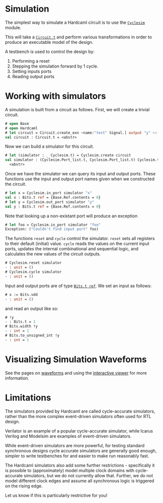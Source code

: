 # Simulation

<!--
```ocaml
# Hardcaml.Caller_id.set_mode Disabled
- : unit = ()
```
-->

The simplest way to simulate a Hardcaml circuit is to use the
[`Cyclesim`](https://ocaml.org/p/hardcaml/latest/doc/Hardcaml/Cyclesim/index.html)
module.

This will take a [`Circuit.t`](https://ocaml.org/p/hardcaml/latest/doc/Hardcaml/Circuit/index.html)
and perform various transformations in
order to produce an executable model of the design.

A testbench is used to control the design by:

1. Performing a reset
2. Stepping the simulation forward by 1 cycle.
3. Setting inputs ports
4. Reading output ports

# Working with simulators

A simulation is built from a circuit as follows. First, we will create
a trivial circuit.

```ocaml
# open Base
# open Hardcaml
# let circuit = Circuit.create_exn ~name:"test" Signal.[ output "y" ~:(input "x" 1)]
val circuit : Circuit.t = <abstr>
```

Now we can build a simulator for this circuit.

```ocaml
# let (simulator : _ Cyclesim.t) = Cyclesim.create circuit
val simulator : (Cyclesim.Port_list.t, Cyclesim.Port_list.t) Cyclesim.t =
  <abstr>
```

Once we have the simulator we can query its input and output ports.
These functions use the input and output port names given when we
constructed the circuit.

```ocaml
# let x = Cyclesim.in_port simulator "x"
val x : Bits.t ref = {Base.Ref.contents = 0}
# let y = Cyclesim.out_port simulator "y"
val y : Bits.t ref = {Base.Ref.contents = 0}
```

Note that looking up a non-existant port will produce an exception

```ocaml
# let foo = Cyclesim.in_port simulator "foo"
Exception: ("Couldn't find input port" foo)
```

The functions `reset` and `cycle` control the simulator. `reset` sets
all registers to their default (initial) value. `cycle` reads the
values on the current input ports, updates the internal combinational
and sequential logic, and calculates the new values of the circuit
outputs.

```ocaml
# Cyclesim.reset simulator
- : unit = ()
# Cyclesim.cycle simulator
- : unit = ()
```

Input and output ports are of type
[`Bits.t ref`](https://ocaml.org/p/hardcaml/latest/doc/Hardcaml/Bits/index.html).
We set an input as follows:

```ocaml
# x := Bits.vdd
- : unit = ()
```

and read an output like so:

```ocaml
# !y
- : Bits.t = 1
# Bits.width !y
- : int = 1
# Bits.to_unsigned_int !y
- : int = 1
```

# Visualizing Simulation Waveforms

See the pages on [waveforms](waveforms.md) and using the
[interactive viewer](waveterm_interactive_viewer.md) for more information.


# Limitations

The simulators provided by Hardcaml are called cycle-accurate
simulators, rather than the more complex event-driven simulators
often used for RTL design.

Verilator is an example of a popular cycle-accurate simulator, while
Icarus Verilog and Modelsim are examples of event-driven simulators.

While event-driven simulators are more powerful, for testing standard
synchronous designs cycle accurate simulators are generally good
enough, simpler to write testbenches for and easier to make run
reasonably fast.

The Hardcaml simulators also add some further restrictions -
specifically it is possible to (approximately) model multiple clock
domains with cycle-accurate simulators, but we do not currently allow
that. Further, we do not model different clock edges and assume all
synchronous logic is triggered on the rising edge.

Let us know if this is particularly restrictive for you!
